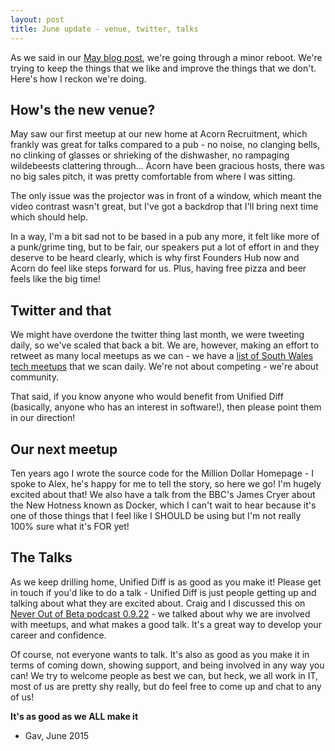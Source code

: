 ```yaml
---
layout: post
title: June update - venue, twitter, talks
---
```


As we said in our [May blog post](http://unifieddiff.co.uk/blog/2015/05/10/venue-change-for-may-meetup.html), we're going through a minor reboot. We're trying to keep the things that we like and improve the things that we don't. Here's how I reckon we're doing.

## How's the new venue?

May saw our first meetup at our new home at Acorn Recruitment, which frankly was great for talks compared to a pub - no noise, no clanging bells, no clinking of glasses or shrieking of the dishwasher, no rampaging wildebeests clattering through... Acorn have been gracious hosts, there was no big sales pitch, it was pretty comfortable from where I was sitting.

The only issue was the projector was in front of a window, which meant the video contrast wasn't great, but I've got a backdrop that I'll bring next time which should help.

In a way, I'm a bit sad not to be based in a pub any more, it felt like more of a punk/grime ting, but to be fair, our speakers put a lot of effort in and they deserve to be heard clearly, which is why first Founders Hub now and Acorn do feel like steps forward for us. Plus, having free pizza and beer feels like the big time!

## Twitter and that

We might have overdone the twitter thing last month, we were tweeting daily, so we've scaled that back a bit. We are, however, making an effort to retweet as many local meetups as we can - we have a [list of South Wales tech meetups](https://twitter.com/UnifiedDiff/lists/south-wales-tech-meetups) that we scan daily. We're not about competing - we're about community.

That said, if you know anyone who would benefit from Unified Diff (basically, anyone who has an interest in software!), then please point them in our direction!

## Our next meetup

Ten years ago I wrote the source code for the Million Dollar Homepage - I spoke to Alex, he's happy for me to tell the story, so here we go! I'm hugely excited about that! We also have a talk from the BBC's James Cryer about the New Hotness known as Docker, which I can't wait to hear because it's one of those things that I feel like I SHOULD be using but I'm not really 100% sure what it's FOR yet!

## The Talks

As we keep drilling home, Unified Diff is as good as you make it! Please get in touch if you'd like to do a talk - Unified Diff is just people getting up and talking about what they are excited about. Craig and I discussed this on [Never Out of Beta podcast 0.9.22](http://www.neveroutofbeta.com/2015/05/11/episode-0-9-22-not-without-a-blender/) - we talked about why we are involved with meetups, and what makes a good talk. It's a great way to develop your career and confidence.

Of course, not everyone wants to talk. It's also as good as you make it in terms of coming down, showing support, and being involved in any way you can! We try to welcome people as best we can, but heck, we all work in IT, most of us are pretty shy really, but do feel free to come up and chat to any of us!

**It's as good as we ALL make it**

- Gav, June 2015
